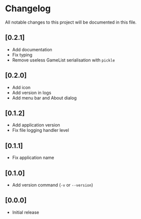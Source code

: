 # Changelog
All notable changes to this project will be documented in this file.

## [0.2.1]
- Add documentation
- Fix typing
- Remove useless GameList serialisation with `pickle`

## [0.2.0]
- Add icon
- Add version in logs
- Add menu bar and About dialog

## [0.1.2]
- Add application version
- Fix file logging handler level

## [0.1.1]
- Fix application name

## [0.1.0]
- Add version command (`-v` or `--version`)

## [0.0.0]
- Initial release
